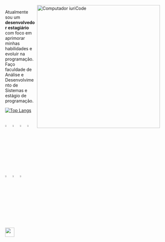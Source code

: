 <img src="https://raw.githubusercontent.com/MicaelliMedeiros/micaellimedeiros/master/image/computer-illustration.png" min-width="400px" max-width="400px" width="400px" align="right" alt="Computador iuriCode">

<p align="left"> 
  Atualmente sou um <strong>desenvolvedor estagiário</strong> com foco em<br> aprimorar minhas habilidades e evoluir na programação.<br>
  Faço faculdade de Análise e Desenvolvimento de Sistemas e estágio de programação.
</p>

[![Top Langs](https://github-readme-stats.vercel.app/api/top-langs/?username=luczz1&theme=github_dark&layout=compact)](https://github.com/luczz1/github-readme-stats)

<div style="display: inline_block"><br>
  <img width="4%" src="https://cdn.jsdelivr.net/gh/devicons/devicon/icons/html5/html5-original.svg" />
  <img width="4%" src="https://cdn.jsdelivr.net/gh/devicons/devicon/icons/css3/css3-original.svg" />
  <img width="4%" src="https://cdn.jsdelivr.net/gh/devicons/devicon/icons/bootstrap/bootstrap-original.svg" /> 
  <img width="4%" src="https://cdn.jsdelivr.net/gh/devicons/devicon/icons/javascript/javascript-original.svg" />
  <img width="4%" src="https://cdn.jsdelivr.net/gh/devicons/devicon/icons/typescript/typescript-original.svg" />
  <img width="4%" src="https://cdn.jsdelivr.net/gh/devicons/devicon/icons/angularjs/angularjs-plain.svg" />
  <img width="4%" src="https://cdn.jsdelivr.net/gh/devicons/devicon/icons/mysql/mysql-original.svg" />
</div>

<a href="https://www.linkedin.com/in/lucaslcs1/"><img align="left" height="30" width="30" src="https://cdn-icons-png.flaticon.com/512/145/145807.png"></a> 

